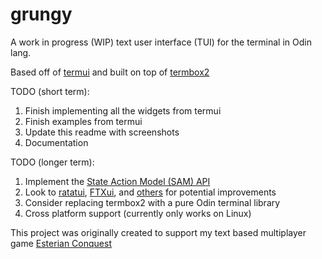 # grungy
A work in progress (WIP) text user interface (TUI) for the terminal in Odin lang.

Based off of [termui](https://github.com/gizak/termui) and built on top of [termbox2](https://github.com/termbox/termbox2)

TODO (short term):
  1) Finish implementing all the widgets from termui
  2) Finish examples from termui
  3) Update this readme with screenshots
  4) Documentation

TODO (longer term):
  1) Implement the [State Action Model (SAM) API](https://www.infoq.com/articles/no-more-mvc-frameworks/)
  2) Look to [ratatui](https://github.com/ratatui-org/ratatui), [FTXui](https://github.com/ArthurSonzogni/FTXUI), and [others](https://github.com/charmbracelet/bubbletea) for potential improvements
  3) Consider replacing termbox2 with a pure Odin terminal library
  4) Cross platform support (currently only works on Linux)

This project was originally created to support my text based multiplayer game [Esterian Conquest](https://github.com/greenm01/esterian-conquest) 
